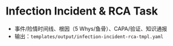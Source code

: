 # Infection Incident & RCA Task

- 事件/险情时间线、根因（5 Whys/鱼骨）、CAPA/验证、知识通报
- 输出：`templates/output/infection-incident-rca-tmpl.yaml`
